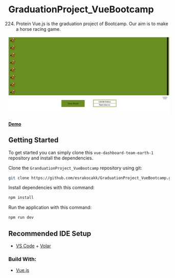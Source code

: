 # GraduationProject_VueBootcamp

224. Protein Vue.js is the graduation project of Bootcamp. Our aim is to make a horse racing game.

![projectPNG](https://github.com/esrakocakk/GraduationProject_VueBootcamp/blob/e4423d1ca2a84c1f674a8eb1d1a55f9483c01947/src/assets/atyarisi.PNG)

#### [Demo]()

## Getting Started

To get started you can simply clone this `vue-dashboard-team-earth-1` repository and install the dependencies.

Clone the `GranduationProject_VueBootcamp` repository using git:

```bash
git clone https://github.com/esrakocakk/GraduationProject_VueBootcamp.git
```

Install dependencies with this command:

```bash
npm install
```

Run the application with this command:

```bash
npm run dev
```

## Recommended IDE Setup

- [VS Code](https://code.visualstudio.com/) + [Volar](https://marketplace.visualstudio.com/items?itemName=Vue.volar)

### Build With:

- [Vue.js](https://vuejs.org/)
